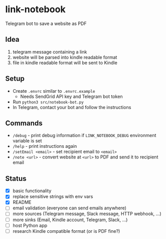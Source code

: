 # link-notebook
Telegram bot to save a website as PDF

## Idea

1. telegram message containing a link
2. website will be parsed into kindle readable format
3. file in kindle readable format will be sent to Kindle

## Setup

* Create `.envrc` similar to `.envrc.example`
  * Needs SendGrid API key and Telegram bot token
* Run `python3 src/notebook-bot.py`
* In Telegram, contact your bot and follow the instructions

## Commands

* `/debug` - print debug information if `LINK_NOTEBOOK_DEBUG` environment variable is set
* `/help` - print instructions again
* `/setEmail <email>` - set recipient email to `<email>`
* `/note <url>` - convert website at `<url>` to PDF and send it to recipient email

## Status

- [x] basic functionality
- [x] replace sensitive strings with env vars
- [x] README
- [ ] email validation (everyone can send emails anywhere)
- [ ] more sources (Telegram message, Slack message, HTTP webhook, ...)
- [ ] more sinks (Email, Kindle account, Telegram, Slack, ...)
- [ ] host Python app
- [ ] research Kindle compatible format (or is PDF fine?)
